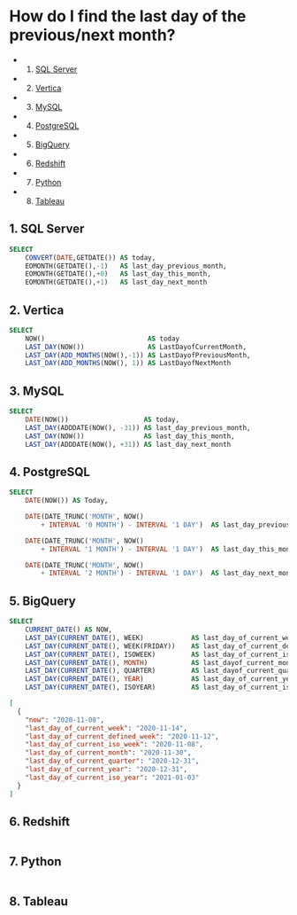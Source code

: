 # How do I find the last day of the previous/next month?

<!-- vscode-markdown-toc -->
* 1. [SQL Server](#SQLServer)
* 2. [Vertica](#Vertica)
* 3. [MySQL](#MySQL)
* 4. [PostgreSQL](#PostgreSQL)
* 5. [BigQuery](#BigQuery)
* 6. [Redshift](#Redshift)
* 7. [Python](#Python)
* 8. [Tableau](#Tableau)

<!-- vscode-markdown-toc-config
	numbering=true
	autoSave=true
	/vscode-markdown-toc-config -->
<!-- /vscode-markdown-toc -->

<!-- markdownlint-disable MD033 -->

## 1. <a name='SQLServer'></a>SQL Server

```sql
SELECT
    CONVERT(DATE,GETDATE()) AS today,
    EOMONTH(GETDATE(),-1)   AS last_day_previous_month,
    EOMONTH(GETDATE(),+0)   AS last_day_this_month,
    EOMONTH(GETDATE(),+1)   AS last_day_next_month
```

## 2. <a name='Vertica'></a>Vertica

```sql
SELECT
    NOW()                          AS today
    LAST_DAY(NOW())                AS LastDayofCurrentMonth,
    LAST_DAY(ADD_MONTHS(NOW(),-1)) AS LastDayofPreviousMonth,
    LAST_DAY(ADD_MONTHS(NOW(), 1)) AS LastDayofNextMonth
```

## 3. <a name='MySQL'></a>MySQL

```sql
SELECT
    DATE(NOW())                   AS today,
    LAST_DAY(ADDDATE(NOW(), -31)) AS last_day_previous_month,
    LAST_DAY(NOW())               AS last_day_this_month,
    LAST_DAY(ADDDATE(NOW(), +31)) AS last_day_next_month
```

## 4. <a name='PostgreSQL'></a>PostgreSQL

```sql
SELECT
    DATE(NOW()) AS Today,

    DATE(DATE_TRUNC('MONTH', NOW() 
        + INTERVAL '0 MONTH') - INTERVAL '1 DAY')  AS last_day_previous_month,

    DATE(DATE_TRUNC('MONTH', NOW() 
        + INTERVAL '1 MONTH') - INTERVAL '1 DAY')  AS last_day_this_month,

    DATE(DATE_TRUNC('MONTH', NOW() 
        + INTERVAL '2 MONTH') - INTERVAL '1 DAY')  AS last_day_next_month
```

## 5. <a name='BigQuery'></a>BigQuery

```sql
SELECT
    CURRENT_DATE() AS NOW,
    LAST_DAY(CURRENT_DATE(), WEEK)            AS last_day_of_current_week,
    LAST_DAY(CURRENT_DATE(), WEEK(FRIDAY))    AS last_day_of_current_defined_week,
    LAST_DAY(CURRENT_DATE(), ISOWEEK)         AS last_day_of_current_iso_week,
    LAST_DAY(CURRENT_DATE(), MONTH)           AS last_dayof_current_month,
    LAST_DAY(CURRENT_DATE(), QUARTER)         AS last_dayof_current_quarter,
    LAST_DAY(CURRENT_DATE(), YEAR)            AS last_day_of_current_year,
    LAST_DAY(CURRENT_DATE(), ISOYEAR)         AS last_day_of_current_iso_year
```

```json
[
  {
    "now": "2020-11-08",
    "last_day_of_current_week": "2020-11-14",
    "last_day_of_current_defined_week": "2020-11-12",
    "last_day_of_current_iso_week": "2020-11-08",
    "last_day_of_current_month": "2020-11-30",
    "last_day_of_current_quarter": "2020-12-31",
    "last_day_of_current_year": "2020-12-31",
    "last_day_of_current_iso_year": "2021-01-03"
  }
]
```

## 6. <a name='Redshift'></a>Redshift

```sql
```

## 7. <a name='Python'></a>Python

```python
```

## 8. <a name='Tableau'></a>Tableau

```text
```
